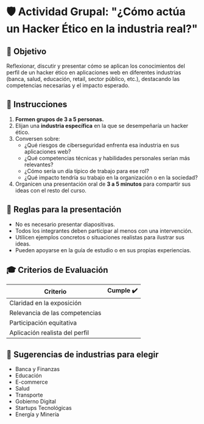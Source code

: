 # 🛡️ Actividad Grupal: "¿Cómo actúa un Hacker Ético en la industria real?"

## 🎯 Objetivo
Reflexionar, discutir y presentar cómo se aplican los conocimientos del perfil de un hacker ético en aplicaciones web en diferentes industrias (banca, salud, educación, retail, sector público, etc.), destacando las competencias necesarias y el impacto esperado.

## 🧩 Instrucciones
1. **Formen grupos de 3 a 5 personas.**
2. Elijan una **industria específica** en la que se desempeñaría un hacker ético.
3. Conversen sobre:
   - ¿Qué riesgos de ciberseguridad enfrenta esa industria en sus aplicaciones web?
   - ¿Qué competencias técnicas y habilidades personales serían más relevantes?
   - ¿Cómo sería un día típico de trabajo para ese rol?
   - ¿Qué impacto tendría su trabajo en la organización o en la sociedad?
4. Organicen una presentación oral de **3 a 5 minutos** para compartir sus ideas con el resto del curso.

## 💬 Reglas para la presentación
- No es necesario presentar diapositivas.
- Todos los integrantes deben participar al menos con una intervención.
- Utilicen ejemplos concretos o situaciones realistas para ilustrar sus ideas.
- Pueden apoyarse en la guía de estudio o en sus propias experiencias.

## 🎓 Criterios de Evaluación
| Criterio                                   | Cumple ✔️ |
|--------------------------------------------|-----------|
| Claridad en la exposición                  |           |
| Relevancia de las competencias             |           |
| Participación equitativa                   |           |
| Aplicación realista del perfil             |           |

## 🧠 Sugerencias de industrias para elegir
- Banca y Finanzas  
- Educación  
- E-commerce  
- Salud  
- Transporte  
- Gobierno Digital  
- Startups Tecnológicas  
- Energía y Minería
